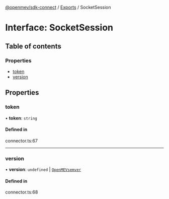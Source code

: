 [@openmev/sdk-connect](../README.md) / [Exports](../modules.md) / SocketSession

# Interface: SocketSession

## Table of contents

### Properties

- [token](SocketSession.md#token)
- [version](SocketSession.md#version)

## Properties

### token

• **token**: `string`

#### Defined in

connector.ts:67

---

### version

• **version**: `undefined` \| [`OpenMEVsemver`](OpenMEVsemver.md)

#### Defined in

connector.ts:68
